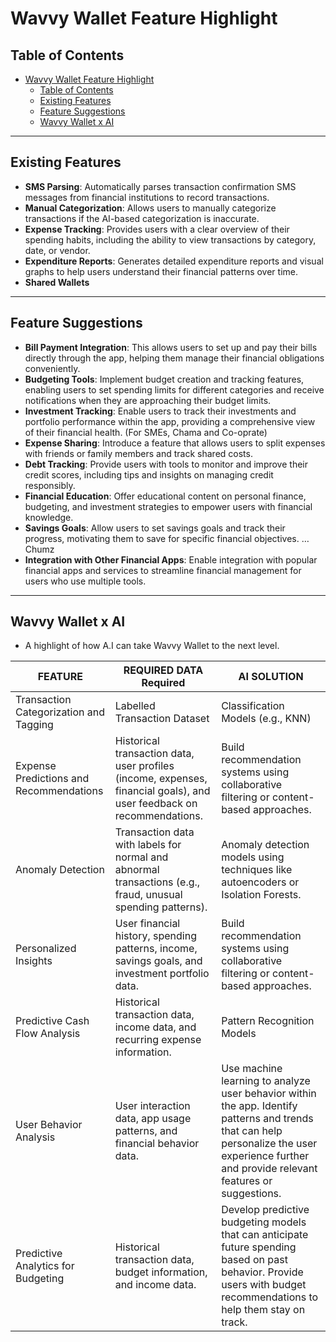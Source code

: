 # Wavvy Wallet Feature Highlight

## Table of Contents

- [Wavvy Wallet Feature Highlight](#wavvy-wallet-feature-highlight)
  - [Table of Contents](#table-of-contents)
  - [Existing Features](#existing-features)
  - [Feature Suggestions](#feature-suggestions)
  - [Wavvy Wallet x AI](#wavvy-wallet-x-ai)

---

## Existing Features

- **SMS Parsing**: Automatically parses transaction confirmation SMS messages from financial institutions to record transactions.
- **Manual Categorization**: Allows users to manually categorize transactions if the AI-based categorization is inaccurate.
- **Expense Tracking**: Provides users with a clear overview of their spending habits, including the ability to view transactions by category, date, or vendor.
- **Expenditure Reports**: Generates detailed expenditure reports and visual graphs to help users understand their financial patterns over time.
- **Shared Wallets**

---

## Feature Suggestions

- **Bill Payment Integration**: This allows users to set up and pay their bills directly through the app, helping them manage their financial obligations conveniently.
- **Budgeting Tools**: Implement budget creation and tracking features, enabling users to set spending limits for different categories and receive notifications when they are approaching their budget limits.
- **Investment Tracking**: Enable users to track their investments and portfolio performance within the app, providing a comprehensive view of their financial health. (For SMEs, Chama and Co-oprate) 
- **Expense Sharing**: Introduce a feature that allows users to split expenses with friends or family members and track shared costs.
- **Debt Tracking**: Provide users with tools to monitor and improve their credit scores, including tips and insights on managing credit responsibly.
- **Financial Education**: Offer educational content on personal finance, budgeting, and investment strategies to empower users with financial knowledge.
- **Savings Goals**: Allow users to set savings goals and track their progress, motivating them to save for specific financial objectives. … Chumz
- **Integration with Other Financial Apps**: Enable integration with popular financial apps and services to streamline financial management for users who use multiple tools.

---

## Wavvy Wallet x AI

- A highlight of how A.I can take Wavvy Wallet to the next level.

| **FEATURE**                                 | **REQUIRED DATA** Required                                                                                      | **AI SOLUTION**                                       |
|--------------------------------------|---------------------------------------------------------------------------------------------------|---------------------------------------------------|
| Transaction Categorization and Tagging| Labelled Transaction Dataset                                                                       | Classification Models (e.g., KNN)               |
| Expense Predictions and Recommendations| Historical transaction data, user profiles (income, expenses, financial goals), and user feedback on recommendations.| Build recommendation systems using collaborative filtering or content-based approaches. |
| Anomaly Detection                     | Transaction data with labels for normal and abnormal transactions (e.g., fraud, unusual spending patterns). | Anomaly detection models using techniques like autoencoders or Isolation Forests. |
| Personalized Insights                 | User financial history, spending patterns, income, savings goals, and investment portfolio data.     | Build recommendation systems using collaborative filtering or content-based approaches. |
| Predictive Cash Flow Analysis         | Historical transaction data, income data, and recurring expense information.                         | Pattern Recognition Models                         |
| User Behavior Analysis                | User interaction data, app usage patterns, and financial behavior data.                               | Use machine learning to analyze user behavior within the app. Identify patterns and trends that can help personalize the user experience further and provide relevant features or suggestions. |
| Predictive Analytics for Budgeting    | Historical transaction data, budget information, and income data.                                      | Develop predictive budgeting models that can anticipate future spending based on past behavior. Provide users with budget recommendations to help them stay on track. |
